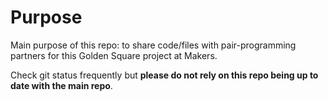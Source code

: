 # Purpose
Main purpose of this repo: to share code/files with pair-programming partners for this Golden Square project at Makers.

Check git status frequently but **please do not rely on this repo being up to date with the main repo**.
